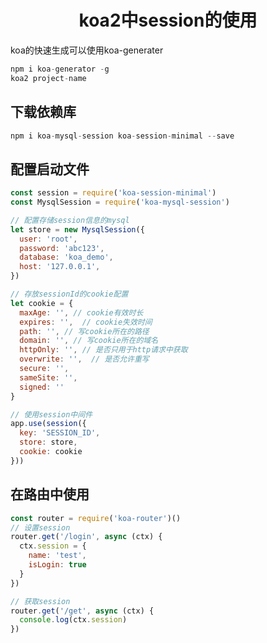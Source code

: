 # <center>koa2中session的使用</center>
koa的快速生成可以使用koa-generater
```javascript
npm i koa-generator -g
koa2 project-name
```

## 下载依赖库
```javascript
npm i koa-mysql-session koa-session-minimal --save
```

## 配置启动文件
```javascript
const session = require('koa-session-minimal')
const MysqlSession = require('koa-mysql-session')

// 配置存储session信息的mysql
let store = new MysqlSession({
  user: 'root',
  password: 'abc123',
  database: 'koa_demo',
  host: '127.0.0.1',
})

// 存放sessionId的cookie配置
let cookie = {
  maxAge: '', // cookie有效时长
  expires: '',  // cookie失效时间
  path: '', // 写cookie所在的路径
  domain: '', // 写cookie所在的域名
  httpOnly: '', // 是否只用于http请求中获取
  overwrite: '',  // 是否允许重写
  secure: '',
  sameSite: '',
  signed: ''
}

// 使用session中间件
app.use(session({
  key: 'SESSION_ID',
  store: store,
  cookie: cookie
}))
```

## 在路由中使用
```javascript
const router = require('koa-router')()
// 设置session
router.get('/login', async (ctx) {
  ctx.session = {
    name: 'test',
    isLogin: true
  }
})

// 获取session
router.get('/get', async (ctx) {
  console.log(ctx.session)
})
```